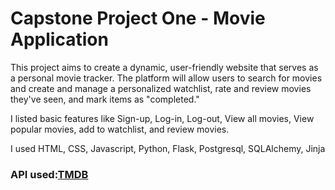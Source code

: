 # Capstone Project One - Movie Application

This project aims to create a dynamic, user-friendly website that serves as a personal movie tracker. The platform will allow users to search for movies and create and manage a personalized watchlist, rate and review movies they've seen, and mark items as "completed."

I listed basic features like Sign-up, Log-in, Log-out, View all movies, View popular movies, add to watchlist, and review movies.

I used HTML, CSS, Javascript, Python, Flask, Postgresql, SQLAlchemy, Jinja

### API used:[TMDB](https://www.themoviedb.org/)



